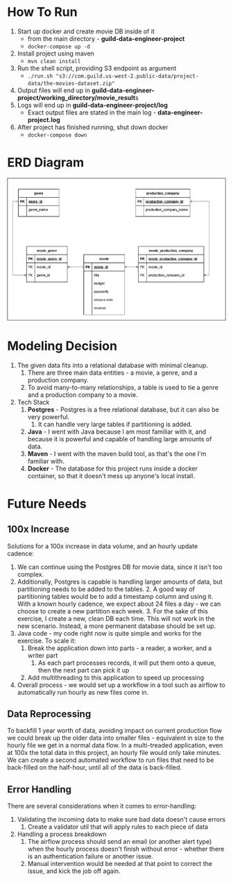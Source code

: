 # How To Run

1. Start up docker and create movie DB inside of it
    - from the main directory - **guild-data-engineer-project**
    - `docker-compose up -d`
2. Install project using maven
    - `mvn clean install`
3. Run the shell script, providing S3 endpoint as argument
    - `./run.sh "s3://com.guild.us-west-2.public-data/project-data/the-movies-dataset.zip"`
4. Output files will end up in **guild-data-engineer-project/working_directory/movie_result**s
5. Logs will end up in **guild-data-engineer-project/log**
    - Exact output files are stated in the main log - **data-engineer-project.log**
6. After project has finished running, shut down docker
    - `docker-compose down`

# ERD Diagram

![erd diagram](diagrams/movies-erd.png)

# Modeling Decision

1. The given data fits into a relational database with minimal cleanup.
    1. There are three main data entities - a movie, a genre, and a production company.
    2. To avoid many-to-many relationships, a table is used to tie a genre and a production company
       to a movie.
2. Tech Stack
    1. **Postgres** - Postgres is a free relational database, but it can also be very powerful.
        1. It can handle very large tables if partitioning is added.
    2. **Java** - I went with Java because I am most familiar with it, and because it is powerful
       and capable of handling large amounts of data.
    3. **Maven** - I went with the maven build tool, as that's the one I'm familiar with.
    4. **Docker** - The database for this project runs inside a docker container, so that it doesn't
       mess up anyone's local install.

# Future Needs

## 100x Increase

Solutions for a 100x increase in data volume, and an hourly update cadence:

1. We can continue using the Postgres DB for movie data, since it isn't too complex.
2. Additionally, Postgres is capable is handling larger amounts of data, but partitioning needs to
   be added to the tables.
    2. A good way of partitioning tables would be to add a timestamp column and using it. With a
       known hourly cadence, we expect about 24 files a day - we can choose to create a new
       partition each week.
    3. For the sake of this exercise, I create a new, clean DB each time. This will not work in the
       new scenario. Instead, a more permanent database should be set up.
2. Java code - my code right now is quite simple and works for the exercise. To scale it:
    1. Break the application down into parts - a reader, a worker, and a writer part
        1. As each part processes records, it will put them onto a queue, then the next part can
           pick it up
    2. Add multithreading to this application to speed up processing
3. Overall process - we would set up a workflow in a tool such as airflow to automatically run
   hourly as new files come in.

## Data Reprocessing

To backfill 1 year worth of data, avoiding impact on current production flow we could break up the
older data into smaller files - equivalent in size to the hourly file we get in a normal data flow.
In a multi-treaded application, even at 100x the total data in this project, an hourly file would
only take minutes. We can create a second automated workflow to run files that need to be
back-filled on the half-hour, until all of the data is back-filled.

## Error Handling

There are several considerations when it comes to error-handling:

1. Validating the incoming data to make sure bad data doesn't cause errors
    1. Create a validator util that will apply rules to each piece of data
2. Handling a process breakdown
    1. The airflow process should send an email (or another alert type) when the hourly process
       doesn't finish without error - whether there is an authentication failure or another issue.
    2. Manual intervention would be needed at that point to correct the issue, and kick the job off
       again.
